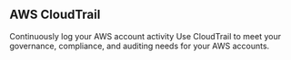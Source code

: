 ## AWS CloudTrail
Continuously log your AWS account activity
Use CloudTrail to meet your governance, compliance, and auditing needs for your AWS accounts.
